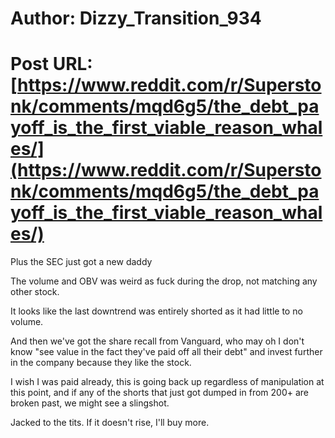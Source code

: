 # Author: Dizzy_Transition_934
# Post URL: [https://www.reddit.com/r/Superstonk/comments/mqd6g5/the_debt_payoff_is_the_first_viable_reason_whales/](https://www.reddit.com/r/Superstonk/comments/mqd6g5/the_debt_payoff_is_the_first_viable_reason_whales/)


Plus the SEC just got a new daddy

The volume and OBV was weird as fuck during the drop, not matching any other stock.

It looks like the last downtrend was entirely shorted as it had little to no volume.

And then we've got the share recall from Vanguard, who may oh I don't know "see value in the fact they've paid off all their debt" and invest further in the company because they like the stock.

I wish I was paid already, this is going back up regardless of manipulation at this point, and if any of the shorts that just got dumped in from 200+ are broken past, we might see a slingshot.

Jacked to the tits. If it doesn't rise, I'll buy more.